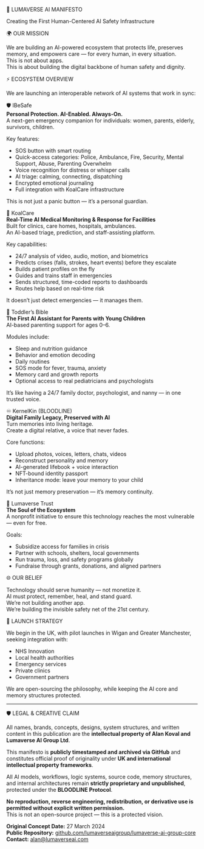 🌌 LUMAVERSE AI MANIFESTO

Creating the First Human-Centered AI Safety Infrastructure

🌍 OUR MISSION

We are building an AI-powered ecosystem that protects life, preserves memory, and empowers care — for every human, in every situation.  
This is not about apps.  
This is about building the digital backbone of human safety and dignity.

⚡ ECOSYSTEM OVERVIEW

We are launching an interoperable network of AI systems that work in sync:

🛡 IBeSafe  
**Personal Protection. AI-Enabled. Always-On.**  
A next-gen emergency companion for individuals: women, parents, elderly, survivors, children.

Key features:
- SOS button with smart routing  
- Quick-access categories: Police, Ambulance, Fire, Security, Mental Support, Abuse, Parenting Overwhelm  
- Voice recognition for distress or whisper calls  
- AI triage: calming, connecting, dispatching  
- Encrypted emotional journaling  
- Full integration with KoalCare infrastructure  

This is not just a panic button — it’s a personal guardian.

🏥 KoalCare  
**Real-Time AI Medical Monitoring & Response for Facilities**  
Built for clinics, care homes, hospitals, ambulances.  
An AI-based triage, prediction, and staff-assisting platform.

Key capabilities:
- 24/7 analysis of video, audio, motion, and biometrics  
- Predicts crises (falls, strokes, heart events) before they escalate  
- Builds patient profiles on the fly  
- Guides and trains staff in emergencies  
- Sends structured, time-coded reports to dashboards  
- Routes help based on real-time risk  

It doesn’t just detect emergencies — it manages them.

👶 Toddler’s Bible  
**The First AI Assistant for Parents with Young Children**  
AI-based parenting support for ages 0–6.

Modules include:
- Sleep and nutrition guidance  
- Behavior and emotion decoding  
- Daily routines  
- SOS mode for fever, trauma, anxiety  
- Memory card and growth reports  
- Optional access to real pediatricians and psychologists  

It’s like having a 24/7 family doctor, psychologist, and nanny — in one trusted voice.

♾ KernelKin (BLOODLINE)  
**Digital Family Legacy, Preserved with AI**  
Turn memories into living heritage.  
Create a digital relative, a voice that never fades.

Core functions:
- Upload photos, voices, letters, chats, videos  
- Reconstruct personality and memory  
- AI-generated lifebook + voice interaction  
- NFT-bound identity passport  
- Inheritance mode: leave your memory to your child  

It’s not just memory preservation — it’s memory continuity.

💙 Lumaverse Trust  
**The Soul of the Ecosystem**  
A nonprofit initiative to ensure this technology reaches the most vulnerable — even for free.

Goals:
- Subsidize access for families in crisis  
- Partner with schools, shelters, local governments  
- Run trauma, loss, and safety programs globally  
- Fundraise through grants, donations, and aligned partners  

🌐 OUR BELIEF

Technology should serve humanity — not monetize it.  
AI must protect, remember, heal, and stand guard.  
We’re not building another app.  
We’re building the invisible safety net of the 21st century.

📍 LAUNCH STRATEGY

We begin in the UK, with pilot launches in Wigan and Greater Manchester, seeking integration with:
- NHS Innovation  
- Local health authorities  
- Emergency services  
- Private clinics  
- Government partners  

We are open-sourcing the philosophy, while keeping the AI core and memory structures protected.

---

🛡 LEGAL & CREATIVE CLAIM

All names, brands, concepts, designs, system structures, and written content in this publication are the **intellectual property of Alan Koval and Lumaverse AI Group Ltd**.

This manifesto is **publicly timestamped and archived via GitHub** and constitutes official proof of originality under **UK and international intellectual property frameworks**.

All AI models, workflows, logic systems, source code, memory structures, and internal architectures remain **strictly proprietary and unpublished**, protected under the **BLOODLINE Protocol**.

**No reproduction, reverse engineering, redistribution, or derivative use is permitted without explicit written permission.**  
This is not an open-source project — this is a protected vision.  

**Original Concept Date:** 27 March 2024  
**Public Repository:** [github.com/lumaverseaigroup/lumaverse-ai-group-core](https://github.com/lumaverseaigroup/lumaverse-ai-group-core)  
**Contact:** alan@lumaverseai.com
